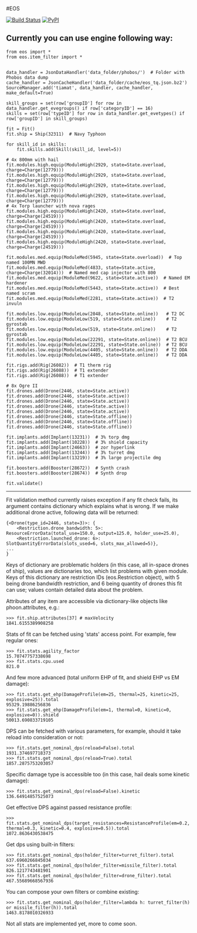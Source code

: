 #EOS

[![Build Status](https://travis-ci.org/pyfa-org/eos.svg?branch=master)](https://travis-ci.org/pyfa-org/eos)
[![PyPI](https://img.shields.io/pypi/v/Eos.svg)](https://pypi.python.org/pypi/Eos/)

Currently you can use engine following way:
-------------------------------------------------------------------------------

    from eos import *
    from eos.item_filter import *


    data_handler = JsonDataHandler('data_folder/phobos/')  # Folder with Phobos data dump
    cache_handler = JsonCacheHandler('data_folder/cache/eos_tq.json.bz2')
    SourceManager.add('tiamat', data_handler, cache_handler, make_default=True)

    skill_groups = set(row['groupID'] for row in data_handler.get_evegroups() if row['categoryID'] == 16)
    skills = set(row['typeID'] for row in data_handler.get_evetypes() if row['groupID'] in skill_groups)

    fit = Fit()
    fit.ship = Ship(32311)  # Navy Typhoon

    for skill_id in skills:
        fit.skills.add(Skill(skill_id, level=5))

    # 4x 800mm with hail
    fit.modules.high.equip(ModuleHigh(2929, state=State.overload, charge=Charge(12779)))
    fit.modules.high.equip(ModuleHigh(2929, state=State.overload, charge=Charge(12779)))
    fit.modules.high.equip(ModuleHigh(2929, state=State.overload, charge=Charge(12779)))
    fit.modules.high.equip(ModuleHigh(2929, state=State.overload, charge=Charge(12779)))
    # 4x Torp launcher with nova rages
    fit.modules.high.equip(ModuleHigh(2420, state=State.overload, charge=Charge(24519)))
    fit.modules.high.equip(ModuleHigh(2420, state=State.overload, charge=Charge(24519)))
    fit.modules.high.equip(ModuleHigh(2420, state=State.overload, charge=Charge(24519)))
    fit.modules.high.equip(ModuleHigh(2420, state=State.overload, charge=Charge(24519)))

    fit.modules.med.equip(ModuleMed(5945, state=State.overload))  # Top named 100MN MWD
    fit.modules.med.equip(ModuleMed(4833, state=State.active, charge=Charge(32014)))  # Named med cap injector with 800
    fit.modules.med.equip(ModuleMed(9622, state=State.active))  # Named EM hardener
    fit.modules.med.equip(ModuleMed(5443, state=State.active))  # Best named scram
    fit.modules.med.equip(ModuleMed(2281, state=State.active))  # T2 invuln

    fit.modules.low.equip(ModuleLow(2048, state=State.online))   # T2 DC
    fit.modules.low.equip(ModuleLow(519, state=State.online))    # T2 gyrostab
    fit.modules.low.equip(ModuleLow(519, state=State.online))    # T2 gyrostab
    fit.modules.low.equip(ModuleLow(22291, state=State.online))  # T2 BCU
    fit.modules.low.equip(ModuleLow(22291, state=State.online))  # T2 BCU
    fit.modules.low.equip(ModuleLow(4405, state=State.online))   # T2 DDA
    fit.modules.low.equip(ModuleLow(4405, state=State.online))   # T2 DDA

    fit.rigs.add(Rig(26082))  # T1 therm rig
    fit.rigs.add(Rig(26088))  # T1 extender
    fit.rigs.add(Rig(26088))  # T1 extender

    # 8x Ogre II
    fit.drones.add(Drone(2446, state=State.active))
    fit.drones.add(Drone(2446, state=State.active))
    fit.drones.add(Drone(2446, state=State.active))
    fit.drones.add(Drone(2446, state=State.active))
    fit.drones.add(Drone(2446, state=State.active))
    fit.drones.add(Drone(2446, state=State.offline))
    fit.drones.add(Drone(2446, state=State.offline))
    fit.drones.add(Drone(2446, state=State.offline))

    fit.implants.add(Implant(13231))  # 3% torp dmg
    fit.implants.add(Implant(10228))  # 3% shield capacity
    fit.implants.add(Implant(24663))  # zor hyperlink
    fit.implants.add(Implant(13244))  # 3% turret dmg
    fit.implants.add(Implant(13219))  # 3% large projectile dmg

    fit.boosters.add(Booster(28672))  # Synth crash
    fit.boosters.add(Booster(28674))  # Synth drop

    fit.validate()

-------------------------------------------------------------------------------

Fit validation method currently raises exception if any fit check fails, its argument contains dictionary which explains what is wrong. If we make additional drone active, following data will be returned:

    {<Drone(type_id=2446, state=3)>: {
        <Restriction.drone_bandwidth: 5>: ResourceErrorData(total_use=150.0, output=125.0, holder_use=25.0),
        <Restriction.launched_drone: 6>: SlotQuantityErrorData(slots_used=6, slots_max_allowed=5)},
    ...
    }

Keys of dictionary are problematic holders (in this case, all in-space drones of ship), values are dictionaries too, which list problems with given module. Keys of this dictionary are restriction IDs (eos.Restriction object), with 5 being drone bandwidth restriction, and 6 being quantity of drones this fit can use; values contain detailed data about the problem.

Attributes of any item are accessible via dictionary-like objects like phoon.attributes, e.g.:

    >>> fit.ship.attributes[37] # maxVelocity
    1841.6155389908258

Stats of fit can be fetched using 'stats' access point. For example, few regular ones:

    >>> fit.stats.agility_factor
    15.70747757338698
    >>> fit.stats.cpu.used
    821.0

And few more advanced (total uniform EHP of fit, and shield EHP vs EM damage):

    >>> fit.stats.get_ehp(DamageProfile(em=25, thermal=25, kinetic=25, explosive=25)).total
    95329.19886256836
    >>> fit.stats.get_ehp(DamageProfile(em=1, thermal=0, kinetic=0, explosive=0)).shield
    50013.690833719105

DPS can be fetched with various parameters, for example, should it take reload into consideration or not:

    >>> fit.stats.get_nominal_dps(reload=False).total
    1931.374697718373
    >>> fit.stats.get_nominal_dps(reload=True).total
    1857.2875753203057

Specific damage type is accessible too (in this case, hail deals some kinetic damage):

    >>> fit.stats.get_nominal_dps(reload=False).kinetic
    136.64914857525073

Get effective DPS against passed resistance profile:

    >>> fit.stats.get_nominal_dps(target_resistances=ResistanceProfile(em=0.2, thermal=0.3, kinetic=0.4, explosive=0.5)).total
    1072.8636430538475

Get dps using built-in filters:

    >>> fit.stats.get_nominal_dps(holder_filter=turret_filter).total
    637.6960266845034
    >>> fit.stats.get_nominal_dps(holder_filter=missile_filter).total
    826.1217743481901
    >>> fit.stats.get_nominal_dps(holder_filter=drone_filter).total
    467.55689668567936

You can compose your own filters or combine existing:

    >>> fit.stats.get_nominal_dps(holder_filter=lambda h: turret_filter(h) or missile_filter(h)).total
    1463.8178010326933

Not all stats are implemented yet, more to come soon.
